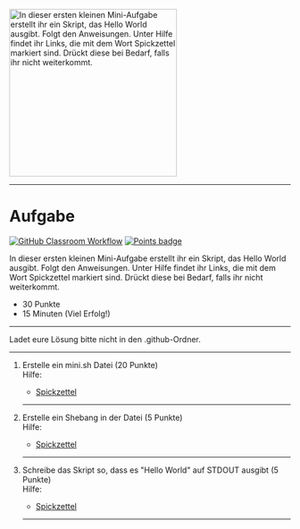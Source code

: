 <img src="https://upload.wikimedia.org/wikipedia/commons/thumb/2/28/HelloWorld.svg/512px-HelloWorld.svg.png" alt="In dieser ersten kleinen Mini-Aufgabe erstellt ihr ein Skript, das Hello World ausgibt. 
 Folgt den Anweisungen. Unter Hilfe findet ihr Links, die mit dem Wort Spickzettel markiert sind. Drückt diese bei Bedarf, falls ihr nicht weiterkommt. 
" width="300"/>

---
# Aufgabe
[![GitHub Classroom Workflow](https://github.com/GittyBitch/test-badges/actions/workflows/classroom.yml/badge.svg)](https://github.com/GittyBitch/test-badges/actions/workflows/classroom.yml) [![Points badge](../../blob/badges/.github/badges/points.svg)](../../actions) 

In dieser ersten kleinen Mini-Aufgabe erstellt ihr ein Skript, das Hello World ausgibt. 
 Folgt den Anweisungen. Unter Hilfe findet ihr Links, die mit dem Wort Spickzettel markiert sind. Drückt diese bei Bedarf, falls ihr nicht weiterkommt. 

* 30 Punkte
* 15 Minuten (Viel Erfolg!)

---
<p>Ladet eure Lösung bitte nicht in den .github-Ordner.  </p>

---
<ol>
<li> Erstelle ein mini.sh Datei (20 Punkte)</li>
Hilfe: 
<ul><li><a href="https://wiki.ubuntuusers.de/Shell/Bash-Skripting-Guide_f%C3%BCr_Anf%C3%A4nger/">Spickzettel</a></li></ul> 

---
<li> Erstelle ein Shebang in der Datei (5 Punkte)</li>
Hilfe: 
<ul><li><a href="https://wiki.ubuntuusers.de/Shebang_f%C3%BCr_Shellskripte/">Spickzettel</a></li></ul> 

---
<li> Schreibe das Skript so, dass es "Hello World" auf STDOUT ausgibt (5 Punkte)</li>
Hilfe: 
<ul><li><a href="https://www.cyberciti.biz/faq/hello-world-bash-shell-script/">Spickzettel</a></li></ul> 

---
</ol>
